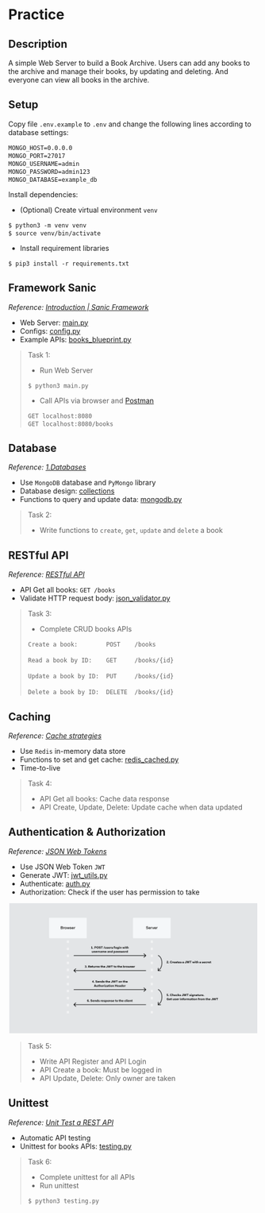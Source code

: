 # Practice

## Description

A simple Web Server to build a Book Archive. 
Users can add any books to the archive and manage their books, by updating and deleting. 
And everyone can view all books in the archive.

## Setup

Copy file `.env.example` to `.env` and change the following lines according to database settings:
```
MONGO_HOST=0.0.0.0
MONGO_PORT=27017
MONGO_USERNAME=admin
MONGO_PASSWORD=admin123
MONGO_DATABASE=example_db
```

Install dependencies:
* (Optional) Create virtual environment `venv`
```
$ python3 -m venv venv
$ source venv/bin/activate
```
* Install requirement libraries
```
$ pip3 install -r requirements.txt
```

## Framework Sanic

*Reference: [Introduction | Sanic Framework](https://sanic.dev/en/guide/)*

* Web Server: [main.py](main.py)
* Configs: [config.py](config.py)
* Example APIs: [books_blueprint.py](app/apis/books_blueprint.py)

> Task 1: 
> 
> * Run Web Server
> ```
> $ python3 main.py
> ```
> * Call APIs via browser and [Postman](https://www.postman.com/downloads/)
> ```
> GET localhost:8080
> GET localhost:8080/books
> ```

## Database

*Reference: [1.Databases](../../1.Databases)*

* Use `MongoDB` database and `PyMongo` library
* Database design: [collections](../docs/database_models/collections.json)
* Functions to query and update data: [mongodb.py](app/databases/mongodb.py)

> Task 2:
> 
> * Write functions to `create`, `get`, `update` and `delete` a book

## RESTful API

*Reference: [RESTful API](../README.md#restful-api-with-crud)*

* API Get all books: `GET /books`
* Validate HTTP request body: [json_validator.py](app/decorators/json_validator.py)

> Task 3:
> 
> * Complete CRUD books APIs
> 
> ```
> Create a book:        POST    /books
> 
> Read a book by ID:    GET     /books/{id}
> 
> Update a book by ID:  PUT     /books/{id}
> 
> Delete a book by ID:  DELETE  /books/{id}
> ```

## Caching

*Reference: [Cache strategies](https://docs.aws.amazon.com/AmazonElastiCache/latest/mem-ug/Strategies.html)*

* Use `Redis` in-memory data store
* Functions to set and get cache: [redis_cached.py](app/databases/redis_cached.py)
* Time-to-live

> Task 4:
> 
> * API Get all books: Cache data response
> * API Create, Update, Delete: Update cache when data updated

## Authentication & Authorization

*Reference: [JSON Web Tokens](https://auth0.com/learn/json-web-tokens/)*

* Use JSON Web Token `JWT`
* Generate JWT: [jwt_utils.py](app/utils/jwt_utils.py)
* Authenticate: [auth.py](app/decorators/auth.py)
* Authorization: Check if the user has permission to take

[//]: # (![JWT]&#40;../docs/images/jwt.png&#41;)

<p align="center">
    <img src="../docs/images/jwt.png" alt="JWT" width="500"/>
</p>

> Task 5:
> 
> * Write API Register and API Login
> * API Create a book: Must be logged in
> * API Update, Delete: Only owner are taken

## Unittest

*Reference: [Unit Test a REST API](https://www.testim.io/blog/unit-test-rest-api/)*

* Automatic API testing
* Unittest for books APIs: [testing.py](testing.py)

> Task 6:
> 
> * Complete unittest for all APIs
> * Run unittest
> ```
> $ python3 testing.py
> ```
